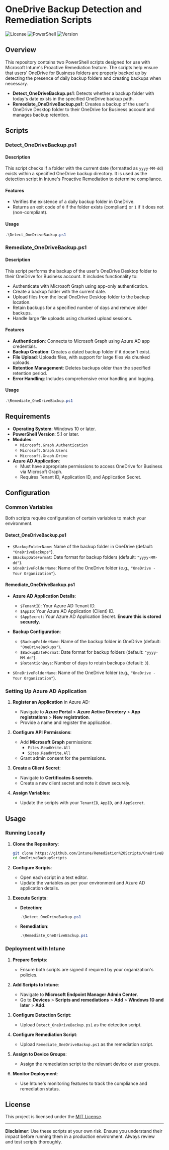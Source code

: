 
# OneDrive Backup Detection and Remediation Scripts

![License](https://img.shields.io/badge/license-MIT-blue.svg)
![PowerShell](https://img.shields.io/badge/powershell-5.1%2B-blue.svg)
![Version](https://img.shields.io/badge/version-1.0.0-green.svg)

## Overview

This repository contains two PowerShell scripts designed for use with Microsoft Intune's Proactive Remediation feature. The scripts help ensure that users' OneDrive for Business folders are properly backed up by detecting the presence of daily backup folders and creating backups when necessary.

- **Detect_OneDriveBackup.ps1**: Detects whether a backup folder with today's date exists in the specified OneDrive backup path.
- **Remediate_OneDriveBackup.ps1**: Creates a backup of the user's OneDrive Desktop folder to their OneDrive for Business account and manages backup retention.

## Scripts

### Detect_OneDriveBackup.ps1

#### Description

This script checks if a folder with the current date (formatted as `yyyy-MM-dd`) exists within a specified OneDrive backup directory. It is used as the detection script in Intune's Proactive Remediation to determine compliance.

#### Features

- Verifies the existence of a daily backup folder in OneDrive.
- Returns an exit code of `0` if the folder exists (compliant) or `1` if it does not (non-compliant).

#### Usage

```powershell
.\Detect_OneDriveBackup.ps1
```

### Remediate_OneDriveBackup.ps1

#### Description

This script performs the backup of the user's OneDrive Desktop folder to their OneDrive for Business account. It includes functionality to:

- Authenticate with Microsoft Graph using app-only authentication.
- Create a backup folder with the current date.
- Upload files from the local OneDrive Desktop folder to the backup location.
- Retain backups for a specified number of days and remove older backups.
- Handle large file uploads using chunked upload sessions.

#### Features

- **Authentication**: Connects to Microsoft Graph using Azure AD app credentials.
- **Backup Creation**: Creates a dated backup folder if it doesn't exist.
- **File Upload**: Uploads files, with support for large files via chunked uploads.
- **Retention Management**: Deletes backups older than the specified retention period.
- **Error Handling**: Includes comprehensive error handling and logging.

#### Usage

```powershell
.\Remediate_OneDriveBackup.ps1
```

## Requirements

- **Operating System**: Windows 10 or later.
- **PowerShell Version**: 5.1 or later.
- **Modules**:
  - `Microsoft.Graph.Authentication`
  - `Microsoft.Graph.Users`
  - `Microsoft.Graph.Drive`
- **Azure AD Application**:
  - Must have appropriate permissions to access OneDrive for Business via Microsoft Graph.
  - Requires Tenant ID, Application ID, and Application Secret.

## Configuration

### Common Variables

Both scripts require configuration of certain variables to match your environment.

#### Detect_OneDriveBackup.ps1

- `$BackupFolderName`: Name of the backup folder in OneDrive (default: `"OneDriveBackups"`).
- `$BackupDateFormat`: Date format for backup folders (default: `"yyyy-MM-dd"`).
- `$OneDriveFolderName`: Name of the OneDrive folder (e.g., `"OneDrive - Your Organization"`).

#### Remediate_OneDriveBackup.ps1

- **Azure AD Application Details**:
  - `$TenantID`: Your Azure AD Tenant ID.
  - `$AppID`: Your Azure AD Application (Client) ID.
  - `$AppSecret`: Your Azure AD Application Secret. **Ensure this is stored securely.**

- **Backup Configuration**:
  - `$BackupFolderName`: Name of the backup folder in OneDrive (default: `"OneDriveBackups"`).
  - `$BackupDateFormat`: Date format for backup folders (default: `"yyyy-MM-dd"`).
  - `$RetentionDays`: Number of days to retain backups (default: `3`).

- `$OneDriveFolderName`: Name of the OneDrive folder (e.g., `"OneDrive - Your Organization"`).

### Setting Up Azure AD Application

1. **Register an Application** in Azure AD:
   - Navigate to **Azure Portal** > **Azure Active Directory** > **App registrations** > **New registration**.
   - Provide a name and register the application.

2. **Configure API Permissions**:
   - Add **Microsoft Graph** permissions:
     - `Files.ReadWrite.All`
     - `Sites.ReadWrite.All`
   - Grant admin consent for the permissions.

3. **Create a Client Secret**:
   - Navigate to **Certificates & secrets**.
   - Create a new client secret and note it down securely.

4. **Assign Variables**:
   - Update the scripts with your `TenantID`, `AppID`, and `AppSecret`.

## Usage

### Running Locally

1. **Clone the Repository**:

   ```bash
   git clone https://github.com/Intune/Remediation%20Scripts/OneDriveBackupScripts.git
   cd OneDriveBackupScripts
   ```

2. **Configure Scripts**:

   - Open each script in a text editor.
   - Update the variables as per your environment and Azure AD application details.

3. **Execute Scripts**:

   - **Detection**:

     ```powershell
     .\Detect_OneDriveBackup.ps1
     ```

   - **Remediation**:

     ```powershell
     .\Remediate_OneDriveBackup.ps1
     ```
     
### Deployment with Intune

1. **Prepare Scripts**:

   - Ensure both scripts are signed if required by your organization's policies.

2. **Add Scripts to Intune**:

   - Navigate to **Microsoft Endpoint Manager Admin Center**.
   - Go to **Devices** > **Scripts and remediations** > **Add** > **Windows 10 and later** > **Add**.

3. **Configure Detection Script**:

   - Upload `Detect_OneDriveBackup.ps1` as the detection script.

4. **Configure Remediation Script**:

   - Upload `Remediate_OneDriveBackup.ps1` as the remediation script.

5. **Assign to Device Groups**:

   - Assign the remediation script to the relevant device or user groups.

6. **Monitor Deployment**:

   - Use Intune's monitoring features to track the compliance and remediation status.


## License

This project is licensed under the [MIT License](LICENSE).


---

**Disclaimer**: Use these scripts at your own risk. Ensure you understand their impact before running them in a production environment. Always review and test scripts thoroughly.




































